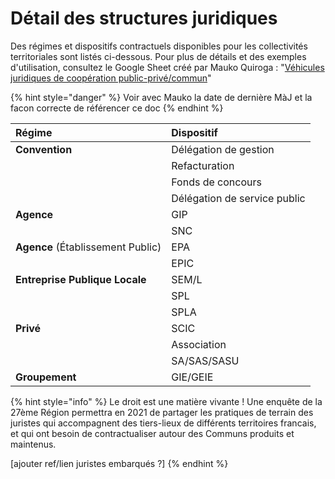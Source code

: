 # Détail des structures juridiques

Des régimes et dispositifs contractuels disponibles pour les collectivités territoriales sont listés ci-dessous. Pour plus de détails et des exemples d'utilisation, consultez le Google Sheet créé par Mauko Quiroga : "[Véhicules juridiques de coopération public-privé/commun](https://docs.google.com/spreadsheets/d/1zh1MPuzWhwICc5AuObwDkX9Cj-aO0V4bcN1c3-josRc/edit#gid=0)"

{% hint style="danger" %}
Voir avec Mauko la date de dernière MàJ et la facon correcte de référencer ce doc
{% endhint %}

| Régime | Dispositif |
| :--- | :--- |
| **Convention**          | Délégation de gestion |
|  | Refacturation  |
|  | Fonds de concours |
|  |  Délégation de service public  |
| **Agence**  | GIP   |
|  | SNC  |
| **Agence** \(Établissement Public\) | EPA  |
|  | EPIC        |
| **Entreprise Publique Locale** | SEM/L |
|  |  SPL |
|  | SPLA |
| **Privé**                | SCIC        |
|  | Association                |
|  | SA/SAS/SASU |
| **Groupement**  | GIE/GEIE              |

{% hint style="info" %}
Le droit est une matière vivante ! Une enquête de la 27ème Région permettra en 2021 de partager les pratiques de terrain des juristes qui accompagnent des tiers-lieux de différents territoires francais, et qui ont besoin de contractualiser autour des Communs produits et maintenus.

\[ajouter ref/lien juristes embarqués ?\]
{% endhint %}

                                                                                    


